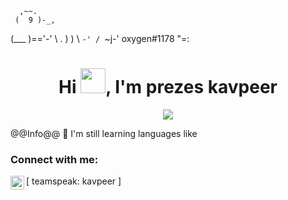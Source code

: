       ,~~.
     (  9 )-_,
(\___ )=='-'
 \ .   ) )
  \ `-' /
   `~j-'   oxygen#1178
     "=:
                                                          


<h1 align="center">Hi <img src="https://user-images.githubusercontent.com/66147422/150655515-88af3f9e-18a7-46f6-b8de-0d2f3c4caa35.gif" width="40px" />, I'm prezes kavpeer</h1>

<p align="center">
  <img src="https://readme-typing-svg.herokuapp.com/?center=true&vCenter=true&color=016EEA&width=500&lines=Welcome+%7Cfffffff" />
</p>


@@Info@@
🚀 I'm still learning languages like


### Connect with me:

[<img align="left" alt="My discord" width="22px" src="https://cdn.jsdelivr.net/npm/simple-icons@v3/icons/discord.svg" /> teamspeak: kavpeer ]
<br />
